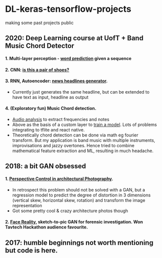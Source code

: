 # DL-keras-tensorflow-projects
making some past projects public

## 2020: Deep Learning course at UofT + Band Music Chord Detector
#### 1. Multi-layer perception - [word prediction](https://github.com/gabrielle-ong/DL-keras-tensorflow-projects/blob/master/Word%20prediction.ipynb) given a sequence
#### 2. CNN: [is this a pair of shoes?](https://github.com/gabrielle-ong/DL-keras-tensorflow-projects/blob/master/CNN%20are%20shoes%20a%20pair.ipynb)
#### 3. RNN, Autoencoder: [news headlines generator](https://github.com/gabrielle-ong/DL-keras-tensorflow-projects/blob/master/news%20headline%20generator.ipynb). 
- Currently just generates the same headline, but can be extended to have text as input, headline as output
#### 4. (Exploratory fun) Music Chord detection. 
- [Audio analysis](https://github.com/gabrielle-ong/DL-keras-tensorflow-projects/blob/master/Chord%20Detection%20feature%20analysis.ipynb) to extract frequencies and notes
- Above as the basis of a custom layer to [train a model](https://github.com/gabrielle-ong/DL-keras-tensorflow-projects/blob/master/Chord%20Detection%20model%20training.ipynb). Lots of problems integrating to tflite and react native.
- Theoretically chord detection can be done via math eg fourier transform. But my application is band music with multiple instruments, improvisations and jazzy overtones. Hence tried to combine mathematical feature extraction and ML, resulting in much headache. 

## 2018: a bit GAN obsessed
#### 1. [Perspective Control in architectural Photography](https://github.com/gabrielle-ong/DL-keras-tensorflow-projects/blob/master/architectural%20photography%20perspective%20control.png). 
- In retrospect this problem should not be solved with a GAN, but a regression model to predict the degree of distortion in 3 dimensions (vertical skew, horizontal skew, rotation) and transform the image representation
- Got some pretty cool & crazy architecture photos though
#### 2. [Face Reality](https://soniasachar21.wixsite.com/facereality), sketch-to-pic GAN for forensic investigation. Won Tavtech Hackathon audience favourite.

## 2017: humble beginnings not worth mentioning but code is here.
